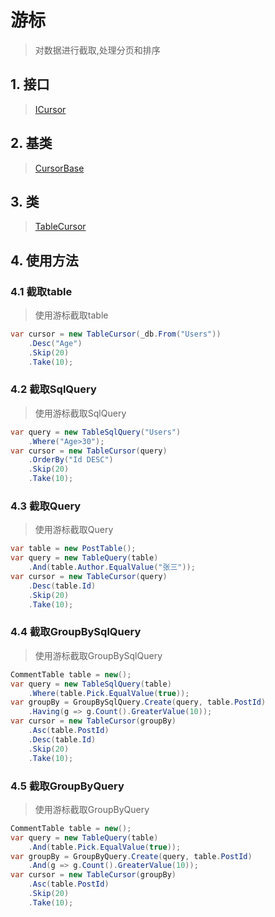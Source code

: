 # 游标
>对数据进行截取,处理分页和排序

## 1. 接口
>[ICursor](/api/ShadowSql.Cursors.ICursor.html)

## 2. 基类
>[CursorBase](/api/ShadowSql.Cursors.CursorBase.html)

## 3. 类
>[TableCursor](/api/ShadowSql.Cursors.TableCursor.html)

## 4. 使用方法
### 4.1 截取table
>使用游标截取table
```csharp
var cursor = new TableCursor(_db.From("Users"))
    .Desc("Age")
    .Skip(20)
    .Take(10);
```

### 4.2 截取SqlQuery
>使用游标截取SqlQuery
```csharp
var query = new TableSqlQuery("Users")
    .Where("Age>30");
var cursor = new TableCursor(query)
    .OrderBy("Id DESC")
    .Skip(20)
    .Take(10);
```

### 4.3 截取Query
>使用游标截取Query
```csharp
var table = new PostTable();
var query = new TableQuery(table)
    .And(table.Author.EqualValue("张三"));
var cursor = new TableCursor(query)
    .Desc(table.Id)
    .Skip(20)
    .Take(10);
```

### 4.4 截取GroupBySqlQuery
>使用游标截取GroupBySqlQuery
```csharp
CommentTable table = new();
var query = new TableSqlQuery(table)
    .Where(table.Pick.EqualValue(true));
var groupBy = GroupBySqlQuery.Create(query, table.PostId)
    .Having(g => g.Count().GreaterValue(10));
var cursor = new TableCursor(groupBy)
    .Asc(table.PostId)
    .Desc(table.Id)
    .Skip(20)
    .Take(10);
```

### 4.5 截取GroupByQuery
>使用游标截取GroupByQuery
```csharp
CommentTable table = new();
var query = new TableQuery(table)
    .And(table.Pick.EqualValue(true));
var groupBy = GroupByQuery.Create(query, table.PostId)
    .And(g => g.Count().GreaterValue(10));
var cursor = new TableCursor(groupBy)
    .Asc(table.PostId)
    .Skip(20)
    .Take(10);
```
